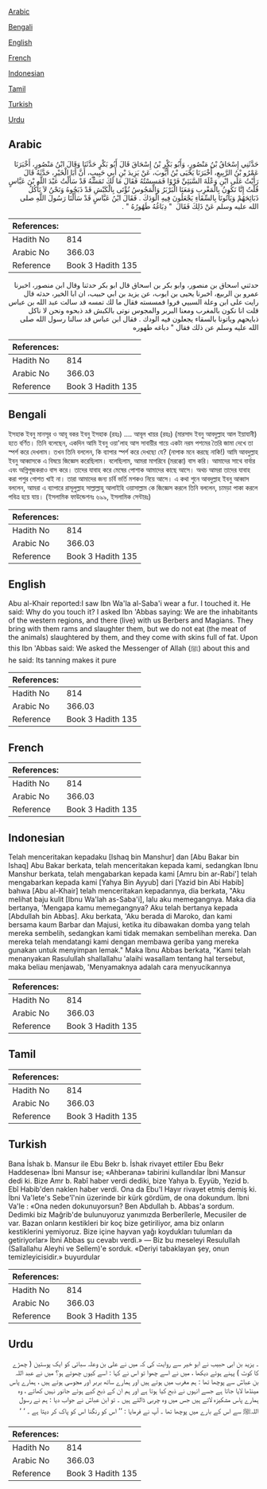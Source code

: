 [Arabic](#arabic)

[Bengali](#bengali)

[English](#english)

[French](#french)

[Indonesian](#indonesian)

[Tamil](#tamil)

[Turkish](#turkish)

[Urdu](#urdu)

## Arabic


<div dir="rtl" lang="ar" style={{fontSize:'larger',backgroundColor:'#f8f9fa',padding:20}}>
حَدَّثَنِي إِسْحَاقُ بْنُ مَنْصُورٍ، وَأَبُو بَكْرِ بْنُ إِسْحَاقَ قَالَ أَبُو بَكْرٍ حَدَّثَنَا وَقَالَ ابْنُ مَنْصُورٍ، أَخْبَرَنَا عَمْرُو بْنُ الرَّبِيعِ، أَخْبَرَنَا يَحْيَى بْنُ أَيُّوبَ، عَنْ يَزِيدَ بْنِ أَبِي حَبِيبٍ، أَنَّ أَبَا الْخَيْرِ، حَدَّثَهُ قَالَ رَأَيْتُ عَلَى ابْنِ وَعْلَةَ السَّبَئِيِّ فَرْوًا فَمَسِسْتُهُ فَقَالَ مَا لَكَ تَمَسُّهُ قَدْ سَأَلْتُ عَبْدَ اللَّهِ بْنَ عَبَّاسٍ قُلْتُ إِنَّا نَكُونُ بِالْمَغْرِبِ وَمَعَنَا الْبَرْبَرُ وَالْمَجُوسُ نُؤْتَى بِالْكَبْشِ قَدْ ذَبَحُوهُ وَنَحْنُ لاَ نَأْكُلُ ذَبَائِحَهُمْ وَيَأْتُونَا بِالسِّقَاءِ يَجْعَلُونَ فِيهِ الْوَدَكَ ‏.‏ فَقَالَ ابْنُ عَبَّاسٍ قَدْ سَأَلْنَا رَسُولَ اللَّهِ صلى الله عليه وسلم عَنْ ذَلِكَ فَقَالَ ‏ "‏ دِبَاغُهُ طَهُورُهُ ‏"‏ ‏.‏
</div>
<div style={{backgroundColor:'#f8f9fa',padding:20, marginBottom: 10}}><table> <thead> <tr> <th>References:</th> <th></th> </tr> </thead> <tbody><tr><td>Hadith No</td><td>814</td></tr><tr><td>Arabic No</td><td>366.03</td></tr><tr><td>Reference</td><td>Book 3 Hadith 135</td></tr></tbody></table></div>


<div dir="rtl" lang="ar" style={{fontSize:'larger',backgroundColor:'#f8f9fa',padding:20}}>
حدثني اسحاق بن منصور، وابو بكر بن اسحاق قال ابو بكر حدثنا وقال ابن منصور، اخبرنا عمرو بن الربيع، اخبرنا يحيى بن ايوب، عن يزيد بن ابي حبيب، ان ابا الخير، حدثه قال رايت على ابن وعلة السبيي فروا فمسسته فقال ما لك تمسه قد سالت عبد الله بن عباس قلت انا نكون بالمغرب ومعنا البربر والمجوس نوتى بالكبش قد ذبحوه ونحن لا ناكل ذبايحهم وياتونا بالسقاء يجعلون فيه الودك . فقال ابن عباس قد سالنا رسول الله صلى الله عليه وسلم عن ذلك فقال " دباغه طهوره
</div>
<div style={{backgroundColor:'#f8f9fa',padding:20, marginBottom: 10}}><table> <thead> <tr> <th>References:</th> <th></th> </tr> </thead> <tbody><tr><td>Hadith No</td><td>814</td></tr><tr><td>Arabic No</td><td>366.03</td></tr><tr><td>Reference</td><td>Book 3 Hadith 135</td></tr></tbody></table></div>

## Bengali


<div dir="ltr" lang="bn" style={{fontSize:'larger',backgroundColor:'#f8f9fa',padding:20}}>
ইসহাক ইবনু মানসূর ও আবূ বকর ইবনু ইসহাক (রহঃ) …. আবূল খায়র (রহঃ) (মারসাদ ইবনু আবদুল্লাহ আল ইয়াযানী) হতে বর্ণিত। তিনি বলেছেন, একদিন আমি ইবনু ওয়া'লাহ আস সাবায়ীর গায়ে একটা নরম পশমের তৈরি জামা দেখে তা স্পর্শ করে দেখলাম। তখন তিনি বললেন, কি ব্যাপার স্পর্শ করে দেখছো যে? (নাপাক মনে করছে নাকি!) আমি আবদুল্লাহ ইবনু আব্বাসকে এ বিষয়ে জিজ্ঞেস করেছিলাম। বলেছিলাম, আমরা মাগরিবে (মরক্কো) বাস করি। আমাদের সাথে বার্বার এবং অগ্নিপূজকরাও বাস করে। তাদের যাবাহ করে মেষের পোশাক আমাদের কাছে আসে। অথচ আমরা তাদের যাবাহ করা পশুর গোশত খাই না। তারা আমাদের জন্য চর্বি ভর্তি মশকও নিয়ে আসে। এ কথা শুনে আবদুল্লাহ ইবনু আব্বাস বললেন, আমরা এ ব্যাপারে রাসূলুল্লাহ সাল্লাল্লাহু আলাইহি ওয়াসাল্লাম কে জিজ্ঞেস করলে তিনি বললেন, চামড়া পাকা করলে পবিত্র হয়ে যায়। (ইসলামিক ফাউন্ডেশনঃ ৬৯৯, ইসলামিক সেন্টারঃ)
</div>
<div style={{backgroundColor:'#f8f9fa',padding:20, marginBottom: 10}}><table> <thead> <tr> <th>References:</th> <th></th> </tr> </thead> <tbody><tr><td>Hadith No</td><td>814</td></tr><tr><td>Arabic No</td><td>366.03</td></tr><tr><td>Reference</td><td>Book 3 Hadith 135</td></tr></tbody></table></div>

## English


<div dir="ltr" lang="en" style={{fontSize:'larger',backgroundColor:'#f8f9fa',padding:20}}>
Abu al-Khair reported:I saw Ibn Wa'la al-Saba'i wear a fur. I touched it. He said: Why do you touch it? I asked Ibn 'Abbas saying: We are the inhabitants of the western regions, and there (live) with us Berbers and Magians. They bring with them rams and slaughter them, but we do not eat (the meat of the animals) slaughtered by them, and they come with skins full of fat. Upon this Ibn 'Abbas said: We asked the Messenger of Allah (ﷺ) about this and he said: Its tanning makes it pure
</div>
<div style={{backgroundColor:'#f8f9fa',padding:20, marginBottom: 10}}><table> <thead> <tr> <th>References:</th> <th></th> </tr> </thead> <tbody><tr><td>Hadith No</td><td>814</td></tr><tr><td>Arabic No</td><td>366.03</td></tr><tr><td>Reference</td><td>Book 3 Hadith 135</td></tr></tbody></table></div>

## French


<div dir="ltr" lang="fr" style={{fontSize:'larger',backgroundColor:'#f8f9fa',padding:20}}>

</div>
<div style={{backgroundColor:'#f8f9fa',padding:20, marginBottom: 10}}><table> <thead> <tr> <th>References:</th> <th></th> </tr> </thead> <tbody><tr><td>Hadith No</td><td>814</td></tr><tr><td>Arabic No</td><td>366.03</td></tr><tr><td>Reference</td><td>Book 3 Hadith 135</td></tr></tbody></table></div>

## Indonesian


<div dir="ltr" lang="id" style={{fontSize:'larger',backgroundColor:'#f8f9fa',padding:20}}>
Telah menceritakan kepadaku [Ishaq bin Manshur] dan [Abu Bakar bin Ishaq] Abu Bakar berkata, telah menceritakan kepada kami, sedangkan Ibnu Manshur berkata, telah mengabarkan kepada kami [Amru bin ar-Rabi'] telah mengabarkan kepada kami [Yahya Bin Ayyub] dari [Yazid bin Abi Habib] bahwa [Abu al-Khair] telah menceritakan kepadannya, dia berkata, "Aku melihat baju kulit [Ibnu Wa'lah as-Saba'i], lalu aku memegangnya. Maka dia bertanya, 'Mengapa kamu memegangnya? Aku telah bertanya kepada [Abdullah bin Abbas]. Aku berkata, 'Aku berada di Maroko, dan kami bersama kaum Barbar dan Majusi, ketika itu dibawakan domba yang telah mereka sembelih, sedangkan kami tidak memakan sembelihan mereka. Dan mereka telah mendatangi kami dengan membawa geriba yang mereka gunakan untuk menyimpan lemak." Maka Ibnu Abbas berkata, "Kami telah menanyakan Rasulullah shallallahu 'alaihi wasallam tentang hal tersebut, maka beliau menjawab, 'Menyamaknya adalah cara menyucikannya
</div>
<div style={{backgroundColor:'#f8f9fa',padding:20, marginBottom: 10}}><table> <thead> <tr> <th>References:</th> <th></th> </tr> </thead> <tbody><tr><td>Hadith No</td><td>814</td></tr><tr><td>Arabic No</td><td>366.03</td></tr><tr><td>Reference</td><td>Book 3 Hadith 135</td></tr></tbody></table></div>

## Tamil


<div dir="ltr" lang="ta" style={{fontSize:'larger',backgroundColor:'#f8f9fa',padding:20}}>

</div>
<div style={{backgroundColor:'#f8f9fa',padding:20, marginBottom: 10}}><table> <thead> <tr> <th>References:</th> <th></th> </tr> </thead> <tbody><tr><td>Hadith No</td><td>814</td></tr><tr><td>Arabic No</td><td>366.03</td></tr><tr><td>Reference</td><td>Book 3 Hadith 135</td></tr></tbody></table></div>

## Turkish


<div dir="ltr" lang="tr" style={{fontSize:'larger',backgroundColor:'#f8f9fa',padding:20}}>
Bana İshak b. Mansur ile Ebu Bekr b. İshak rivayet ettiler Ebu Bekr Haddesena» İbni Mansur ise; «Ahberana» tabirini kullandılar İbni Mansur dedi ki. Bize Amr b. Rabî haber verdi dediki, bize Yahya b. Eyyüb, Yezid b. Ebî Habib'den naklen haber verdi. Ona da Ebu'l Hayır rivayet etmiş demiş ki. İbni Va'Iete's Sebe'î'nin üzerinde bir kürk gördüm, de ona dokundum. İbni Va'le : «Ona neden dokunuyorsun? Ben Abdullah b. Abbas'a sordum. Dedimki biz Mağrib'de bulunuyoruz yanımızda Berberîlerle, Mecusiler de var. Bazan onların kestikleri bir koç bize getiriliyor, ama biz onların kestiklerini yemiyoruz. Bize içine hayvan yağı koydukları tulumları da getiriyorlar» İbni Abbas şu cevabı verdi.» — Biz bu meseleyi Resulullah (Sallallahu Aleyhi ve Sellem)'e sorduk. «Deriyi tabaklayan şey, onun temizleyicisidir.» buyurdular
</div>
<div style={{backgroundColor:'#f8f9fa',padding:20, marginBottom: 10}}><table> <thead> <tr> <th>References:</th> <th></th> </tr> </thead> <tbody><tr><td>Hadith No</td><td>814</td></tr><tr><td>Arabic No</td><td>366.03</td></tr><tr><td>Reference</td><td>Book 3 Hadith 135</td></tr></tbody></table></div>

## Urdu


<div dir="rtl" lang="ur" style={{fontSize:'larger',backgroundColor:'#f8f9fa',padding:20}}>
۔ یزید بن ابی حبیب نے ابو خیر سے روایت کی کہ میں نے علی بن وعلہ سبائی کو ایک پوستین ( چمڑے کا کوٹ ) پہنے ہوئے دیکھا ، میں نے اسے چھوا تو اس نے کہا : اسے کیوں چھوتے ہو؟ میں نے عبد اللہ بن عباسؓ سے پوچھا تھا : ہم مغرب میں ہوتے ہیں اور ہمارے ساتھ بربر اور مجوسی ہوتے ہیں ، ہمارے پاس مینڈھا لایا جاتا ہے جسے انہوں نے ذبح کیا ہوتا ہے اور ہم ان کے ذبح کیے ہوئے جانور نہیں کھاتے ، وہ ہمارے پاس مشکیزہ لاتے ہیں جس میں وہ چربی ڈالتے ہیں ۔ تو ابن عباسؓ نے جواب دیا : ہم نے رسول اللہﷺ سے اس کے بارے میں پوچھا تھا ۔ آپ نے فرمایا : ’’ اس کو رنگنا اس کو پاک کر دیتا ہے ۔ ‘ ‘
</div>
<div style={{backgroundColor:'#f8f9fa',padding:20, marginBottom: 10}}><table> <thead> <tr> <th>References:</th> <th></th> </tr> </thead> <tbody><tr><td>Hadith No</td><td>814</td></tr><tr><td>Arabic No</td><td>366.03</td></tr><tr><td>Reference</td><td>Book 3 Hadith 135</td></tr></tbody></table></div>